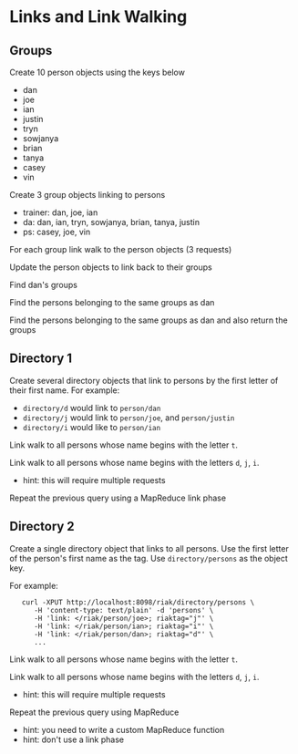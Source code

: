 # Links and Link Walking

## Groups

Create 10 person objects using the keys below
* dan
* joe
* ian
* justin
* tryn
* sowjanya
* brian
* tanya
* casey
* vin

Create 3 group objects linking to persons
* trainer: dan, joe, ian
* da: dan, ian, tryn, sowjanya, brian, tanya, justin
* ps: casey, joe, vin

For each group link walk to the person objects (3 requests)

Update the person objects to link back to their groups

Find dan's groups

Find the persons belonging to the same groups as dan

Find the persons belonging to the same groups as dan and also return the groups

## Directory 1

Create several directory objects that link to persons by the first letter of 
their first name. For example:
* `directory/d` would link to `person/dan`
* `directory/j` would link to `person/joe`, and `person/justin`
* `directory/i` would like to `person/ian`

Link walk to all persons whose name begins with the letter `t`.

Link walk to all persons whose name begins with the letters `d`, `j`, `i`.
* hint: this will require multiple requests

Repeat the previous query using a MapReduce link phase

## Directory 2

Create a single directory object that links to all persons. Use the first letter 
of the person's first name as the tag. Use `directory/persons` as the object key.

For example:

       curl -XPUT http://localhost:8098/riak/directory/persons \
          -H 'content-type: text/plain' -d 'persons' \
          -H 'link: </riak/person/joe>; riaktag="j"' \
          -H 'link: </riak/person/ian>; riaktag="i"' \
          -H 'link: </riak/person/dan>; riaktag="d"' \
          ...

Link walk to all persons whose name begins with the letter `t`.

Link walk to all persons whose name begins with the letters `d`, `j`, `i`.
* hint: this will require multiple requests

Repeat the previous query using MapReduce
* hint: you need to write a custom MapReduce function
* hint: don't use a link phase
